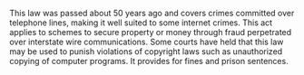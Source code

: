 This law was passed about 50 years ago and covers crimes committed over telephone lines, making it well suited to some internet crimes. This act applies to schemes to secure property or money through fraud perpetrated over interstate wire communications. Some courts have held that this law may be used to punish violations of copyright laws such as unauthorized copying of computer programs. It provides for fines and prison sentences.
